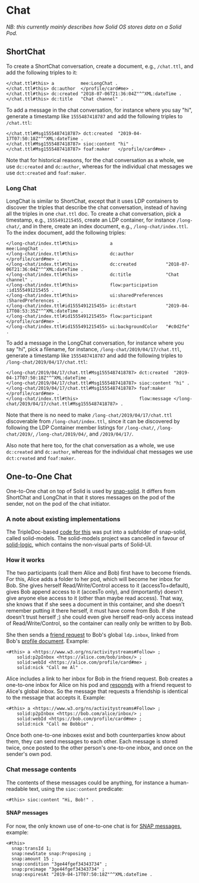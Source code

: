 # Chat
_NB: this currently mainly describes how Solid OS stores data on a Solid Pod._

## ShortChat
To create a ShortChat conversation, create a document, e.g., `/chat.ttl`, and add the following triples to it:

```turtle
</chat.ttl#this> a          mee:LongChat .
</chat.ttl#this> dc:author  </profile/card#me> .
</chat.ttl#this> dc:created "2018-07-06T21:36:04Z"^^XML:dateTime .
</chat.ttl#this> dc:title   "Chat channel" .
```

To add a message in the chat conversation, for instance where you say "hi", generate a timestamp like `1555487418787` and add the following triples to `/chat.ttl`:

```turtle
</chat.ttl#Msg1555487418787> dct:created  "2019-04-17T07:50:18Z"^^XML:dateTime .
</chat.ttl#Msg1555487418787> sioc:content "hi" .
</chat.ttl#Msg1555487418787> foaf:maker   </profile/card#me> .
```

Note that for historical reasons, for the chat conversation as a whole, we use `dc:created` and `dc:author`, whereas for the individual chat messages we use `dct:created` and `foaf:maker`.

### Long Chat

LongChat is similar to ShortChat, except that it uses LDP containers to discover the triples that describe the chat conversation,
instead of having all the triples in one `chat.ttl` doc.
To create a chat conversation, pick a timestamp, e.g., `1555491215455`, create an LDP container, for instance `/long-chat/`, and in there, create an index document, e.g., `/long-chat/index.ttl`. To the index document, add the following triples:

```turtle
</long-chat/index.ttl#this>            a                    mee:LongChat .
</long-chat/index.ttl#this>            dc:author            </profile/card#me> .
</long-chat/index.ttl#this>            dc:created           "2018-07-06T21:36:04Z"^^XML:dateTime .
</long-chat/index.ttl#this>            dc:title             "Chat channel" .
</long-chat/index.ttl#this>            flow:participation   :id1555491215455 .
</long-chat/index.ttl#this>            ui:sharedPreferences :SharedPreferences .
</long-chat/index.ttl#id1555491215455> ic:dtstart           "2019-04-17T08:53:35Z"^^XML:dateTime .
</long-chat/index.ttl#id1555491215455> flow:participant     </profile/card#me> .
</long-chat/index.ttl#id1555491215455> ui:backgroundColor   "#c0d2fe" .
```

To add a message in the LongChat conversation, for instance where you say "hi", pick a filename, for instance, `/long-chat/2019/04/17/chat.ttl`, generate a timestamp like `1555487418787` and add the following triples to `/long-chat/2019/04/17/chat.ttl`:

```turtle
</long-chat/2019/04/17/chat.ttl#Msg1555487418787> dct:created  "2019-04-17T07:50:18Z"^^XML:dateTime .
</long-chat/2019/04/17/chat.ttl#Msg1555487418787> sioc:content "hi" .
</long-chat/2019/04/17/chat.ttl#Msg1555487418787> foaf:maker   </profile/card#me> .
</long-chat/index.ttl#this>                       flow:message </long-chat/2019/04/17/chat.ttl#Msg1555487418787> .
```

Note that there is no need to make `/long-chat/2019/04/17/chat.ttl` discoverable from `/long-chat/index.ttl`, since it can be discovered by following the LDP Container member listings for `/long-chat/`, `/long-chat/2019/`, `/long-chat/2019/04/`, and `/2019/04/17/`.

Also note that here too, for the chat conversation as a whole, we use `dc:created` and `dc:author`, whereas for the individual chat messages we use `dct:created` and `foaf:maker`.

## One-to-One Chat

One-to-One chat on top of Solid is used by [snap-solid](https://github.com/ledgerloops/snap-solid).
It differs from ShortChat and LongChat in that it stores messages on the pod of the sender,
not on the pod of the chat initiator.

### A note about existing implementations
The TripleDoc-based [code for this](https://github.com/ledgerloops/snap-solid/blob/c4eb218/src/solid-models/SolidContact.ts)
was put into a subfolder of snap-solid, called solid-models. The solid-models project was cancelled
in favour of [solid-logic](https://github.com/solid/solid-logic), which contains the non-visual parts of Solid-UI.

### How it works
The two participants (call them Alice and Bob) first have to become friends.
For this, Alice adds a folder to her pod, which will become her inbox for Bob.
She gives herself Read/Write/Control access to it (accessTo+default),
gives Bob append access to it (accesTo only),
and (importantly) doesn't give anyone else access to it (other than maybe read access).
That way, she knows that if she sees a document in this container, and she doesn't
remember putting it there herself, it must have come from Bob. If she doesn't trust herself ;)
she could even give herself read-only access instead of Read/Write/Control, so the container
can really only be written to by Bob.

She then sends a [friend request](https://github.com/ledgerloops/snap-solid/blob/c4eb218/src/solid-models/PodData.ts#L217-L220)
to Bob's global `ldp.inbox`, linked from Bob's [profile document](https://pdsinterop.org/conventions/profile/#linking-to-your-pod).
Example:
```turtle
<#this> a <https://www.w3.org/ns/activitystreams#Follow> ;
    solid:p2pInbox <https://alice.com/bob/inbox/> ;
    solid:webId <https://alice.com/profile/card#me> ;
    solid:nick "Call me Al" .
```
Alice includes a link to her inbox for Bob in the friend request.
Bob creates a one-to-one inbox for Alice on his pod and
[responds](https://github.com/ledgerloops/snap-solid/blob/c4eb218/src/solid-models/PodData.ts#L424) with a friend request
to Alice's global inbox. So the message that requests a friendship is identical to the message that accepts it.
Example:
```turtle
<#this> a <https://www.w3.org/ns/activitystreams#Follow> ;
    solid:p2pInbox <https://bob.com/alice/inbox/> ;
    solid:webId <https://bob.com/profile/card#me> ;
    solid:nick "Call me Bobbie" .
```

Once both one-to-one inboxes exist and both counterparties know about them, they can send messages to each other.
Each message is stored twice, once posted to the other person's one-to-one inbox, and once on the sender's own pod.

### Chat message contents
The contents of these messages could be anything, for instance a human-readable text, using the `sioc:content` predicate:

```turtle
<#this> sioc:content "Hi, Bob!" .
```

#### SNAP messages
For now, the only known use of one-to-one chat is for [SNAP messages](https://github.com/ledgerloops/snap-solid/blob/ec7fc18/src/SnapContact.ts#L132-L150), example:
```turtle
<#this>
  snap:transId 1;
  snap:newState snap:Proposing ;
  snap:amount 15 ;
  snap:condition "3ge44fgef34343734" ;
  snap:preimage "3ge44fgef34343734" ;
  snap:expiresAt "2019-04-17T07:50:18Z"^^XML:dateTime .
  ```